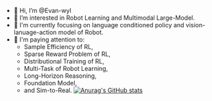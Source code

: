 - 👋 Hi, I’m @Evan-wyl
- 👀 I’m interested in Robot Learning and Multimodal Large-Model.
- 🌱 I'm currently focusing on language conditioned policy and vision-lanuage-action model of Robot.
- 🍁 I'm paying attention to:
  - Sample Efficiency of RL,
  - Sparse Reward Problem of RL,
  - Distributional Training of RL,
  - Multi-Task of Robot Learning,
  - Long-Horizon Reasoning,
  - Foundation Model,
  - and Sim-to-Real.
[![Anurag's GitHub stats](https://github-readme-stats.vercel.app/api?username=Evan-wyl)](https://github.com/anuraghazra/github-readme-stats)
 
<!---
Evan-wyl/Evan-wyl is a ✨ special ✨ repository because its `README.md` (this file) appears on your GitHub profile.
You can click the Preview link to take a look at your changes.
--->
